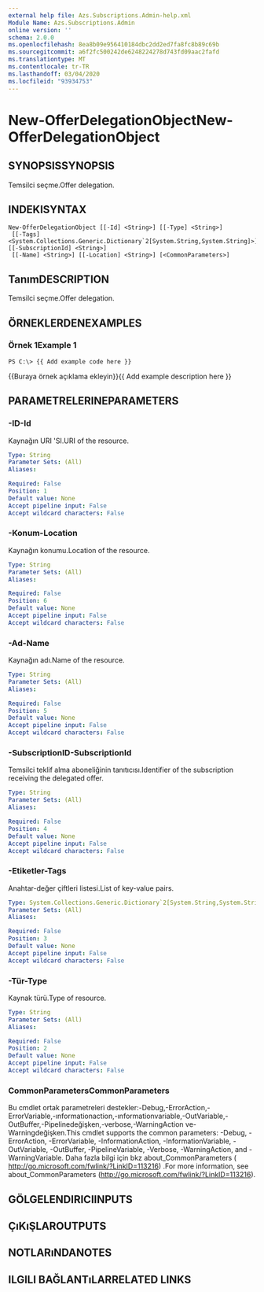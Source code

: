 ```yaml
---
external help file: Azs.Subscriptions.Admin-help.xml
Module Name: Azs.Subscriptions.Admin
online version: ''
schema: 2.0.0
ms.openlocfilehash: 8ea8b09e956410184dbc2dd2ed7fa8fc8b89c69b
ms.sourcegitcommit: a6f2fc500242de6248224278d743fd09aac2fafd
ms.translationtype: MT
ms.contentlocale: tr-TR
ms.lasthandoff: 03/04/2020
ms.locfileid: "93934753"
---
```

# <span data-ttu-id="57fce-101">New-OfferDelegationObject</span><span class="sxs-lookup"><span data-stu-id="57fce-101">New-OfferDelegationObject</span></span>

## <span data-ttu-id="57fce-102">SYNOPSIS</span><span class="sxs-lookup"><span data-stu-id="57fce-102">SYNOPSIS</span></span>
<span data-ttu-id="57fce-103">Temsilci seçme.</span><span class="sxs-lookup"><span data-stu-id="57fce-103">Offer delegation.</span></span>

## <span data-ttu-id="57fce-104">INDEKI</span><span class="sxs-lookup"><span data-stu-id="57fce-104">SYNTAX</span></span>

```
New-OfferDelegationObject [[-Id] <String>] [[-Type] <String>]
 [[-Tags] <System.Collections.Generic.Dictionary`2[System.String,System.String]>] [[-SubscriptionId] <String>]
 [[-Name] <String>] [[-Location] <String>] [<CommonParameters>]
```

## <span data-ttu-id="57fce-105">Tanım</span><span class="sxs-lookup"><span data-stu-id="57fce-105">DESCRIPTION</span></span>
<span data-ttu-id="57fce-106">Temsilci seçme.</span><span class="sxs-lookup"><span data-stu-id="57fce-106">Offer delegation.</span></span>

## <span data-ttu-id="57fce-107">ÖRNEKLERDEN</span><span class="sxs-lookup"><span data-stu-id="57fce-107">EXAMPLES</span></span>

### <span data-ttu-id="57fce-108">Örnek 1</span><span class="sxs-lookup"><span data-stu-id="57fce-108">Example 1</span></span>
```
PS C:\> {{ Add example code here }}
```

<span data-ttu-id="57fce-109">{{Buraya örnek açıklama ekleyin}}</span><span class="sxs-lookup"><span data-stu-id="57fce-109">{{ Add example description here }}</span></span>

## <span data-ttu-id="57fce-110">PARAMETRELERINE</span><span class="sxs-lookup"><span data-stu-id="57fce-110">PARAMETERS</span></span>

### <span data-ttu-id="57fce-111">-ID</span><span class="sxs-lookup"><span data-stu-id="57fce-111">-Id</span></span>
<span data-ttu-id="57fce-112">Kaynağın URI 'SI.</span><span class="sxs-lookup"><span data-stu-id="57fce-112">URI of the resource.</span></span>

```yaml
Type: String
Parameter Sets: (All)
Aliases: 

Required: False
Position: 1
Default value: None
Accept pipeline input: False
Accept wildcard characters: False
```

### <span data-ttu-id="57fce-113">-Konum</span><span class="sxs-lookup"><span data-stu-id="57fce-113">-Location</span></span>
<span data-ttu-id="57fce-114">Kaynağın konumu.</span><span class="sxs-lookup"><span data-stu-id="57fce-114">Location of the resource.</span></span>

```yaml
Type: String
Parameter Sets: (All)
Aliases: 

Required: False
Position: 6
Default value: None
Accept pipeline input: False
Accept wildcard characters: False
```

### <span data-ttu-id="57fce-115">-Ad</span><span class="sxs-lookup"><span data-stu-id="57fce-115">-Name</span></span>
<span data-ttu-id="57fce-116">Kaynağın adı.</span><span class="sxs-lookup"><span data-stu-id="57fce-116">Name of the resource.</span></span>

```yaml
Type: String
Parameter Sets: (All)
Aliases: 

Required: False
Position: 5
Default value: None
Accept pipeline input: False
Accept wildcard characters: False
```

### <span data-ttu-id="57fce-117">-SubscriptionID</span><span class="sxs-lookup"><span data-stu-id="57fce-117">-SubscriptionId</span></span>
<span data-ttu-id="57fce-118">Temsilci teklif alma aboneliğinin tanıtıcısı.</span><span class="sxs-lookup"><span data-stu-id="57fce-118">Identifier of the subscription receiving the delegated offer.</span></span>

```yaml
Type: String
Parameter Sets: (All)
Aliases: 

Required: False
Position: 4
Default value: None
Accept pipeline input: False
Accept wildcard characters: False
```

### <span data-ttu-id="57fce-119">-Etiketler</span><span class="sxs-lookup"><span data-stu-id="57fce-119">-Tags</span></span>
<span data-ttu-id="57fce-120">Anahtar-değer çiftleri listesi.</span><span class="sxs-lookup"><span data-stu-id="57fce-120">List of key-value pairs.</span></span>

```yaml
Type: System.Collections.Generic.Dictionary`2[System.String,System.String]
Parameter Sets: (All)
Aliases: 

Required: False
Position: 3
Default value: None
Accept pipeline input: False
Accept wildcard characters: False
```

### <span data-ttu-id="57fce-121">-Tür</span><span class="sxs-lookup"><span data-stu-id="57fce-121">-Type</span></span>
<span data-ttu-id="57fce-122">Kaynak türü.</span><span class="sxs-lookup"><span data-stu-id="57fce-122">Type of resource.</span></span>

```yaml
Type: String
Parameter Sets: (All)
Aliases: 

Required: False
Position: 2
Default value: None
Accept pipeline input: False
Accept wildcard characters: False
```

### <span data-ttu-id="57fce-123">CommonParameters</span><span class="sxs-lookup"><span data-stu-id="57fce-123">CommonParameters</span></span>
<span data-ttu-id="57fce-124">Bu cmdlet ortak parametreleri destekler:-Debug,-ErrorAction,-ErrorVariable,-ınformationaction,-ınformationvariable,-OutVariable,-OutBuffer,-Pipelinedeğişken,-verbose,-WarningAction ve-Warningdeğişken.</span><span class="sxs-lookup"><span data-stu-id="57fce-124">This cmdlet supports the common parameters: -Debug, -ErrorAction, -ErrorVariable, -InformationAction, -InformationVariable, -OutVariable, -OutBuffer, -PipelineVariable, -Verbose, -WarningAction, and -WarningVariable.</span></span> <span data-ttu-id="57fce-125">Daha fazla bilgi için bkz about_CommonParameters ( http://go.microsoft.com/fwlink/?LinkID=113216) .</span><span class="sxs-lookup"><span data-stu-id="57fce-125">For more information, see about_CommonParameters (http://go.microsoft.com/fwlink/?LinkID=113216).</span></span>

## <span data-ttu-id="57fce-126">GÖLGELENDIRICI</span><span class="sxs-lookup"><span data-stu-id="57fce-126">INPUTS</span></span>

## <span data-ttu-id="57fce-127">ÇıKıŞLAR</span><span class="sxs-lookup"><span data-stu-id="57fce-127">OUTPUTS</span></span>

## <span data-ttu-id="57fce-128">NOTLARıNDA</span><span class="sxs-lookup"><span data-stu-id="57fce-128">NOTES</span></span>

## <span data-ttu-id="57fce-129">ILGILI BAĞLANTıLAR</span><span class="sxs-lookup"><span data-stu-id="57fce-129">RELATED LINKS</span></span>

